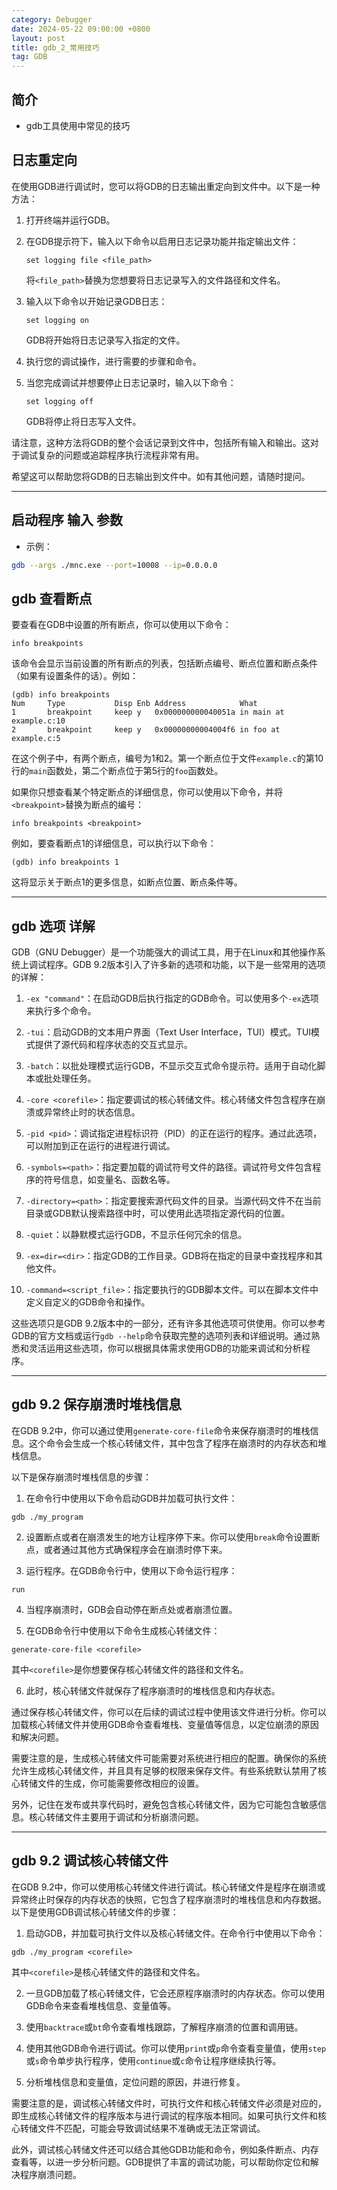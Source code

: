 ```yaml
---
category: Debugger
date: 2024-05-22 09:00:00 +0800
layout: post
title: gdb_2_常用技巧
tag: GDB
---
```

## 简介

+ gdb工具使用中常见的技巧

## 日志重定向

在使用GDB进行调试时，您可以将GDB的日志输出重定向到文件中。以下是一种方法：

1. 打开终端并运行GDB。

2. 在GDB提示符下，输入以下命令以启用日志记录功能并指定输出文件：
   ```
   set logging file <file_path>
   ```

   将`<file_path>`替换为您想要将日志记录写入的文件路径和文件名。

3. 输入以下命令以开始记录GDB日志：
   ```
   set logging on
   ```

   GDB将开始将日志记录写入指定的文件。

4. 执行您的调试操作，进行需要的步骤和命令。

5. 当您完成调试并想要停止日志记录时，输入以下命令：
   ```
   set logging off
   ```

   GDB将停止将日志写入文件。

请注意，这种方法将GDB的整个会话记录到文件中，包括所有输入和输出。这对于调试复杂的问题或追踪程序执行流程非常有用。

希望这可以帮助您将GDB的日志输出到文件中。如有其他问题，请随时提问。

---

## 启动程序 输入 参数

+ 示例：
```bash
gdb --args ./mnc.exe --port=10008 --ip=0.0.0.0
```

## gdb 查看断点

要查看在GDB中设置的所有断点，你可以使用以下命令：

```
info breakpoints
```

该命令会显示当前设置的所有断点的列表，包括断点编号、断点位置和断点条件（如果有设置条件的话）。例如：

```
(gdb) info breakpoints
Num     Type           Disp Enb Address            What
1       breakpoint     keep y   0x000000000040051a in main at example.c:10
2       breakpoint     keep y   0x00000000004004f6 in foo at example.c:5
```

在这个例子中，有两个断点，编号为1和2。第一个断点位于文件`example.c`的第10行的`main`函数处，第二个断点位于第5行的`foo`函数处。

如果你只想查看某个特定断点的详细信息，你可以使用以下命令，并将`<breakpoint>`替换为断点的编号：

```
info breakpoints <breakpoint>
```

例如，要查看断点1的详细信息，可以执行以下命令：

```
(gdb) info breakpoints 1
```

这将显示关于断点1的更多信息，如断点位置、断点条件等。

---

## gdb 选项 详解

GDB（GNU Debugger）是一个功能强大的调试工具，用于在Linux和其他操作系统上调试程序。GDB 9.2版本引入了许多新的选项和功能，以下是一些常用的选项的详解：

1. `-ex "command"`：在启动GDB后执行指定的GDB命令。可以使用多个`-ex`选项来执行多个命令。

2. `-tui`：启动GDB的文本用户界面（Text User Interface，TUI）模式。TUI模式提供了源代码和程序状态的交互式显示。

3. `-batch`：以批处理模式运行GDB，不显示交互式命令提示符。适用于自动化脚本或批处理任务。

4. `-core <corefile>`：指定要调试的核心转储文件。核心转储文件包含程序在崩溃或异常终止时的状态信息。

5. `-pid <pid>`：调试指定进程标识符（PID）的正在运行的程序。通过此选项，可以附加到正在运行的进程进行调试。

6. `-symbols=<path>`：指定要加载的调试符号文件的路径。调试符号文件包含程序的符号信息，如变量名、函数名等。

7. `-directory=<path>`：指定要搜索源代码文件的目录。当源代码文件不在当前目录或GDB默认搜索路径中时，可以使用此选项指定源代码的位置。

8. `-quiet`：以静默模式运行GDB，不显示任何冗余的信息。

9. `-ex=dir=<dir>`：指定GDB的工作目录。GDB将在指定的目录中查找程序和其他文件。

10. `-command=<script_file>`：指定要执行的GDB脚本文件。可以在脚本文件中定义自定义的GDB命令和操作。

这些选项只是GDB 9.2版本中的一部分，还有许多其他选项可供使用。你可以参考GDB的官方文档或运行`gdb --help`命令获取完整的选项列表和详细说明。通过熟悉和灵活运用这些选项，你可以根据具体需求使用GDB的功能来调试和分析程序。

---

## gdb 9.2 保存崩溃时堆栈信息

在GDB 9.2中，你可以通过使用`generate-core-file`命令来保存崩溃时的堆栈信息。这个命令会生成一个核心转储文件，其中包含了程序在崩溃时的内存状态和堆栈信息。

以下是保存崩溃时堆栈信息的步骤：

1. 在命令行中使用以下命令启动GDB并加载可执行文件：
```
gdb ./my_program
```

2. 设置断点或者在崩溃发生的地方让程序停下来。你可以使用`break`命令设置断点，或者通过其他方式确保程序会在崩溃时停下来。

3. 运行程序。在GDB命令行中，使用以下命令运行程序：
```
run
```

4. 当程序崩溃时，GDB会自动停在断点处或者崩溃位置。

5. 在GDB命令行中使用以下命令生成核心转储文件：
```
generate-core-file <corefile>
```
其中`<corefile>`是你想要保存核心转储文件的路径和文件名。

6. 此时，核心转储文件就保存了程序崩溃时的堆栈信息和内存状态。

通过保存核心转储文件，你可以在后续的调试过程中使用该文件进行分析。你可以加载核心转储文件并使用GDB命令查看堆栈、变量值等信息，以定位崩溃的原因和解决问题。

需要注意的是，生成核心转储文件可能需要对系统进行相应的配置。确保你的系统允许生成核心转储文件，并且具有足够的权限来保存文件。有些系统默认禁用了核心转储文件的生成，你可能需要修改相应的设置。

另外，记住在发布或共享代码时，避免包含核心转储文件，因为它可能包含敏感信息。核心转储文件主要用于调试和分析崩溃问题。

---

## gdb 9.2 调试核心转储文件

在GDB 9.2中，你可以使用核心转储文件进行调试。核心转储文件是程序在崩溃或异常终止时保存的内存状态的快照，它包含了程序崩溃时的堆栈信息和内存数据。以下是使用GDB调试核心转储文件的步骤：

1. 启动GDB，并加载可执行文件以及核心转储文件。在命令行中使用以下命令：
```
gdb ./my_program <corefile>
```
其中`<corefile>`是核心转储文件的路径和文件名。

2. 一旦GDB加载了核心转储文件，它会还原程序崩溃时的内存状态。你可以使用GDB命令来查看堆栈信息、变量值等。

3. 使用`backtrace`或`bt`命令查看堆栈跟踪，了解程序崩溃的位置和调用链。

4. 使用其他GDB命令进行调试。你可以使用`print`或`p`命令查看变量值，使用`step`或`s`命令单步执行程序，使用`continue`或`c`命令让程序继续执行等。

5. 分析堆栈信息和变量值，定位问题的原因，并进行修复。

需要注意的是，调试核心转储文件时，可执行文件和核心转储文件必须是对应的，即生成核心转储文件的程序版本与进行调试的程序版本相同。如果可执行文件和核心转储文件不匹配，可能会导致调试结果不准确或无法正常调试。

此外，调试核心转储文件还可以结合其他GDB功能和命令，例如条件断点、内存查看等，以进一步分析问题。GDB提供了丰富的调试功能，可以帮助你定位和解决程序崩溃问题。